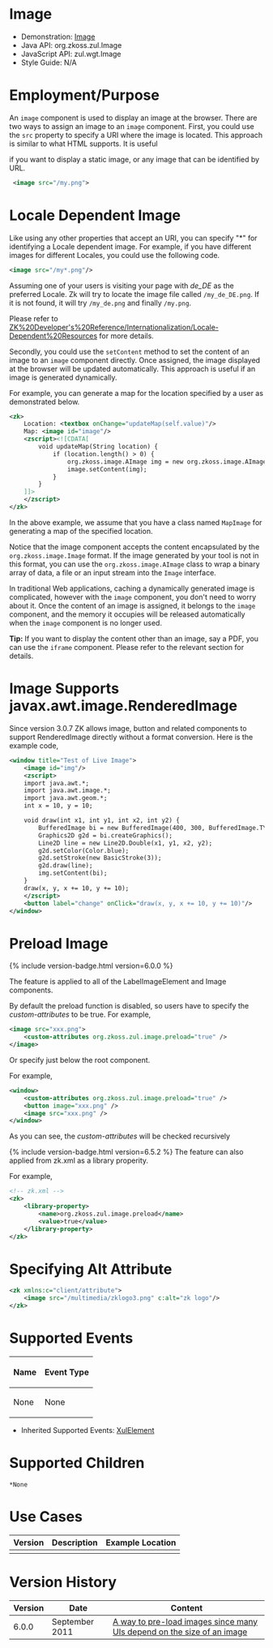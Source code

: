 

# Image

- Demonstration:
  [Image](http://www.zkoss.org/zkdemo/multimedia/dynamic_image)
- Java API: <javadoc>org.zkoss.zul.Image</javadoc>
- JavaScript API: <javadoc directory="jsdoc">zul.wgt.Image</javadoc>
- Style Guide: N/A

# Employment/Purpose

An `image` component is used to display an image at the browser. There
are two ways to assign an image to an `image` component. First, you
could use the `src` property to specify a URI where the image is
located. This approach is similar to what HTML supports. It is useful

if you want to display a static image, or any image that can be
identified by URL.

``` xml
 <image src="/my.png">
```

# Locale Dependent Image

Like using any other properties that accept an URI, you can specify "\*"
for identifying a Locale dependent image. For example, if you have
different images for different Locales, you could use the following
code.

``` xml
<image src="/my*.png"/>
```

Assuming one of your users is visiting your page with *de_DE* as the
preferred Locale. Zk will try to locate the image file called
`/my_de_DE.png`. If it is not found, it will try `/my_de.png` and
finally `/my.png`.

Please refer to
[ZK%20Developer's%20Reference/Internationalization/Locale-Dependent%20Resources](ZK%20Developer's%20Reference/Internationalization/Locale-Dependent%20Resources)
for more details.

Secondly, you could use the `setContent` method to set the content of an
image to an `image` component directly. Once assigned, the image
displayed at the browser will be updated automatically. This approach is
useful if an image is generated dynamically.

For example, you can generate a map for the location specified by a user
as demonstrated below.

``` xml
<zk>
    Location: <textbox onChange="updateMap(self.value)"/>
    Map: <image id="image"/>
    <zscript><![CDATA[  
        void updateMap(String location) {
            if (location.length() > 0) {
                org.zkoss.image.AImage img = new org.zkoss.image.AImage(location);
                image.setContent(img);
            }
        }
    ]]>
    </zscript>
</zk>
```

In the above example, we assume that you have a class named `MapImage`
for generating a map of the specified location.

Notice that the image component accepts the content encapsulated by the
`org.zkoss.image.Image` format. If the image generated by your tool is
not in this format, you can use the `org.zkoss.image.AImage` class to
wrap a binary array of data, a file or an input stream into the `Image`
interface.

In traditional Web applications, caching a dynamically generated image
is complicated, however with the `image` component, you don't need to
worry about it. Once the content of an image is assigned, it belongs to
the `image` component, and the memory it occupies will be released
automatically when the `image` component is no longer used.

**Tip:** If you want to display the content other than an image, say a
PDF, you can use the `iframe` component. Please refer to the relevant
section for details.

# Image Supports javax.awt.image.RenderedImage

Since version 3.0.7 ZK allows image, button and related components to
support RenderedImage directly without a format conversion. Here is the
example code,

``` xml
<window title="Test of Live Image">
    <image id="img"/>
    <zscript>
    import java.awt.*;
    import java.awt.image.*;
    import java.awt.geom.*;
    int x = 10, y = 10;

    void draw(int x1, int y1, int x2, int y2) {
        BufferedImage bi = new BufferedImage(400, 300, BufferedImage.TYPE_INT_RGB);
        Graphics2D g2d = bi.createGraphics();
        Line2D line = new Line2D.Double(x1, y1, x2, y2);
        g2d.setColor(Color.blue);
        g2d.setStroke(new BasicStroke(3));
        g2d.draw(line);
        img.setContent(bi);
    }
    draw(x, y, x += 10, y += 10);
    </zscript>
    <button label="change" onClick="draw(x, y, x += 10, y += 10)"/>
</window>
```

# Preload Image

{% include version-badge.html version=6.0.0 %}

The feature is applied to all of the LabelImageElement and Image
components.

By default the preload function is disabled, so users have to specify
the *custom-attributes* to be true. For example,

``` xml
<image src="xxx.png">
    <custom-attributes org.zkoss.zul.image.preload="true" />
</image>
```

Or specify just below the root component.

For example,

``` xml
<window>
    <custom-attributes org.zkoss.zul.image.preload="true" />
    <button image="xxx.png" />
    <image src="xxx.png" />
</window>
```

As you can see, the *custom-attributes* will be checked recursively

{% include version-badge.html version=6.5.2 %} The feature can also applied from
zk.xml as a library properity.

For example,

``` xml
<!-- zk.xml -->
<zk>
    <library-property>
        <name>org.zkoss.zul.image.preload</name>
        <value>true</value>
    </library-property>
</zk>
```

# Specifying Alt Attribute

``` xml
<zk xmlns:c="client/attribute">
    <image src="/multimedia/zklogo3.png" c:alt="zk logo"/>
</zk>
```

# Supported Events

<table>
<thead>
<tr class="header">
<th><center>
<p>Name</p>
</center></th>
<th><center>
<p>Event Type</p>
</center></th>
</tr>
</thead>
<tbody>
<tr class="odd">
<td><p>None</p></td>
<td><p>None</p></td>
</tr>
</tbody>
</table>

- Inherited Supported Events: [
  XulElement](ZK_Component_Reference/Base_Components/XulElement#Supported_Events)

# Supported Children

`*None`

# Use Cases

| Version | Description | Example Location |
|---------|-------------|------------------|
|         |             |                  |

# Version History



| Version | Date           | Content                                                                                                          |
|---------|----------------|------------------------------------------------------------------------------------------------------------------|
| 6.0.0   | September 2011 | [A way to pre-load images since many UIs depend on the size of an image](http://tracker.zkoss.org/browse/ZK-314) |


